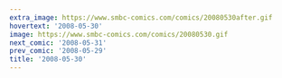 ```yaml
---
extra_image: https://www.smbc-comics.com/comics/20080530after.gif
hovertext: '2008-05-30'
image: https://www.smbc-comics.com/comics/20080530.gif
next_comic: '2008-05-31'
prev_comic: '2008-05-29'
title: '2008-05-30'
---
```


